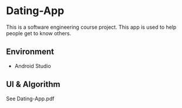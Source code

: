 # Dating-App
This is a software engineering course project. This app is used to help people get to know others.

## Environment

- Android Studio

## UI & Algorithm

See Dating-App.pdf